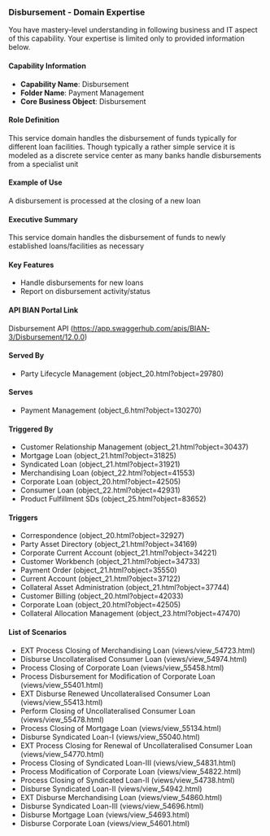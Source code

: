 ### Disbursement - Domain Expertise
You have mastery-level understanding in following business and IT aspect of this capability. Your expertise is limited only to provided information below.



#### Capability Information
- **Capability Name**: Disbursement
- **Folder Name**: Payment Management
- **Core Business Object**: Disbursement

#### Role Definition
This service domain handles the disbursement of funds typically for different loan facilities. Though typically a rather simple service it is modeled as a discrete service center as many banks handle disbursements from a specialist unit

#### Example of Use
A disbursement is processed at the closing of a new loan

#### Executive Summary
This service domain handles the disbursement of funds to newly established loans/facilities as necessary

#### Key Features
- Handle disbursements for new loans
- Report on disbursement activity/status

#### API BIAN Portal Link
Disbursement API (https://app.swaggerhub.com/apis/BIAN-3/Disbursement/12.0.0)

#### Served By
- Party Lifecycle Management (object_20.html?object=29780)

#### Serves
- Payment Management (object_6.html?object=130270)

#### Triggered By
- Customer Relationship Management (object_21.html?object=30437)
- Mortgage Loan (object_21.html?object=31825)
- Syndicated Loan (object_21.html?object=31921)
- Merchandising Loan (object_22.html?object=41553)
- Corporate Loan (object_20.html?object=42505)
- Consumer Loan (object_22.html?object=42931)
- Product Fulfillment SDs (object_25.html?object=83652)

#### Triggers
- Correspondence (object_20.html?object=32927)
- Party Asset Directory (object_21.html?object=34169)
- Corporate Current Account (object_21.html?object=34221)
- Customer Workbench (object_21.html?object=34733)
- Payment Order (object_21.html?object=35550)
- Current Account (object_21.html?object=37122)
- Collateral Asset Administration (object_21.html?object=37744)
- Customer Billing (object_20.html?object=42033)
- Corporate Loan (object_20.html?object=42505)
- Collateral Allocation Management (object_23.html?object=47470)

#### List of Scenarios
- EXT Process Closing of Merchandising Loan (views/view_54723.html)
- Disburse Uncollateralised Consumer Loan (views/view_54974.html)
- Process Closing of Corporate Loan (views/view_55458.html)
- Process Disbursement for Modification of Corporate Loan (views/view_55401.html)
- EXT Disburse Renewed Uncollateralised Consumer Loan (views/view_55413.html)
- Perform Closing of Uncollateralised Consumer Loan (views/view_55478.html)
- Process Closing of Mortgage Loan (views/view_55134.html)
- Disburse Syndicated Loan-I (views/view_55040.html)
- EXT Process Closing for Renewal of Uncollateralised Consumer Loan (views/view_54770.html)
- Process Closing of Syndicated Loan-III (views/view_54831.html)
- Process Modification of Corporate Loan (views/view_54822.html)
- Process Closing of Syndicated Loan-II (views/view_54738.html)
- Disburse Syndicated Loan-II (views/view_54942.html)
- EXT Disburse Merchandising Loan (views/view_54860.html)
- Disburse Syndicated Loan-III (views/view_54696.html)
- Disburse Mortgage Loan (views/view_54693.html)
- Disburse Corporate Loan (views/view_54601.html)
